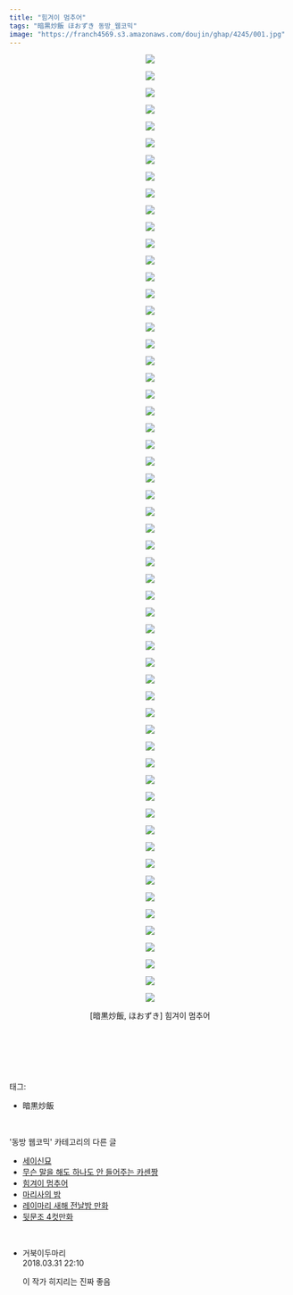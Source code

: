 ```yaml
---
title: "힘겨이 멈추어"
tags: "暗黒炒飯 ほおずき 동방_웹코믹"
image: "https://franch4569.s3.amazonaws.com/doujin/ghap/4245/001.jpg"
---
```

<div class="article">
<p style="text-align: center; clear: none; float: none;"><img src="{{ site.imgserver2 }}/ghap/4245/001.jpg"/></p>
<p style="text-align: center; clear: none; float: none;"><img src="{{ site.imgserver2 }}/ghap/4245/002.jpg"/></p>
<p style="text-align: center; clear: none; float: none;"><img src="{{ site.imgserver2 }}/ghap/4245/003.jpg"/></p>
<p style="text-align: center; clear: none; float: none;"><img src="{{ site.imgserver2 }}/ghap/4245/004.jpg"/></p>
<p style="text-align: center; clear: none; float: none;"><img src="{{ site.imgserver2 }}/ghap/4245/005.jpg"/></p>
<p style="text-align: center; clear: none; float: none;"><img src="{{ site.imgserver2 }}/ghap/4245/006.jpg"/></p>
<p style="text-align: center; clear: none; float: none;"><img src="{{ site.imgserver2 }}/ghap/4245/007.jpg"/></p>
<p style="text-align: center; clear: none; float: none;"><img src="{{ site.imgserver2 }}/ghap/4245/008.jpg"/></p>
<p style="text-align: center; clear: none; float: none;"><img src="{{ site.imgserver2 }}/ghap/4245/009.jpg"/></p>
<p style="text-align: center; clear: none; float: none;"><img src="{{ site.imgserver2 }}/ghap/4245/010.jpg"/></p>
<p style="text-align: center; clear: none; float: none;"><img src="{{ site.imgserver2 }}/ghap/4245/011.jpg"/></p>
<p style="text-align: center; clear: none; float: none;"><img src="{{ site.imgserver2 }}/ghap/4245/012.jpg"/></p>
<p style="text-align: center; clear: none; float: none;"><img src="{{ site.imgserver2 }}/ghap/4245/013.jpg"/></p>
<p style="text-align: center; clear: none; float: none;"><img src="{{ site.imgserver2 }}/ghap/4245/014.jpg"/></p>
<p style="text-align: center; clear: none; float: none;"><img src="{{ site.imgserver2 }}/ghap/4245/015.jpg"/></p>
<p style="text-align: center; clear: none; float: none;"><img src="{{ site.imgserver2 }}/ghap/4245/016.jpg"/></p>
<p style="text-align: center; clear: none; float: none;"><img src="{{ site.imgserver2 }}/ghap/4245/017.jpg"/></p>
<p style="text-align: center; clear: none; float: none;"><img src="{{ site.imgserver2 }}/ghap/4245/018.jpg"/></p>
<p style="text-align: center; clear: none; float: none;"><img src="{{ site.imgserver2 }}/ghap/4245/019.jpg"/></p>
<p style="text-align: center; clear: none; float: none;"><img src="{{ site.imgserver2 }}/ghap/4245/020.jpg"/></p>
<p style="text-align: center; clear: none; float: none;"><img src="{{ site.imgserver2 }}/ghap/4245/021.jpg"/></p>
<p style="text-align: center; clear: none; float: none;"><img src="{{ site.imgserver2 }}/ghap/4245/022.jpg"/></p>
<p style="text-align: center; clear: none; float: none;"><img src="{{ site.imgserver2 }}/ghap/4245/023.jpg"/></p>
<p style="text-align: center; clear: none; float: none;"><img src="{{ site.imgserver2 }}/ghap/4245/024.jpg"/></p>
<p style="text-align: center; clear: none; float: none;"><img src="{{ site.imgserver2 }}/ghap/4245/025.jpg"/></p>
<p style="text-align: center; clear: none; float: none;"><img src="{{ site.imgserver2 }}/ghap/4245/026.jpg"/></p>
<p style="text-align: center; clear: none; float: none;"><img src="{{ site.imgserver2 }}/ghap/4245/027.jpg"/></p>
<p style="text-align: center; clear: none; float: none;"><img src="{{ site.imgserver2 }}/ghap/4245/028.jpg"/></p>
<p style="text-align: center; clear: none; float: none;"><img src="{{ site.imgserver2 }}/ghap/4245/029.jpg"/></p>
<p style="text-align: center; clear: none; float: none;"><img src="{{ site.imgserver2 }}/ghap/4245/030.jpg"/></p>
<p style="text-align: center; clear: none; float: none;"><img src="{{ site.imgserver2 }}/ghap/4245/031.jpg"/></p>
<p style="text-align: center; clear: none; float: none;"><img src="{{ site.imgserver2 }}/ghap/4245/032.jpg"/></p>
<p style="text-align: center; clear: none; float: none;"><img src="{{ site.imgserver2 }}/ghap/4245/033.jpg"/></p>
<p style="text-align: center; clear: none; float: none;"><img src="{{ site.imgserver2 }}/ghap/4245/034.jpg"/></p>
<p style="text-align: center; clear: none; float: none;"><img src="{{ site.imgserver2 }}/ghap/4245/035.jpg"/></p>
<p style="text-align: center; clear: none; float: none;"><img src="{{ site.imgserver2 }}/ghap/4245/036.jpg"/></p>
<p style="text-align: center; clear: none; float: none;"><img src="{{ site.imgserver2 }}/ghap/4245/037.jpg"/></p>
<p style="text-align: center; clear: none; float: none;"><img src="{{ site.imgserver2 }}/ghap/4245/038.jpg"/></p>
<p style="text-align: center; clear: none; float: none;"><img src="{{ site.imgserver2 }}/ghap/4245/039.jpg"/></p>
<p style="text-align: center; clear: none; float: none;"><img src="{{ site.imgserver2 }}/ghap/4245/040.jpg"/></p>
<p style="text-align: center; clear: none; float: none;"><img src="{{ site.imgserver2 }}/ghap/4245/041.jpg"/></p>
<p style="text-align: center; clear: none; float: none;"><img src="{{ site.imgserver2 }}/ghap/4245/042.jpg"/></p>
<p style="text-align: center; clear: none; float: none;"><img src="{{ site.imgserver2 }}/ghap/4245/043.jpg"/></p>
<p style="text-align: center; clear: none; float: none;"><img src="{{ site.imgserver2 }}/ghap/4245/044.jpg"/></p>
<p style="text-align: center; clear: none; float: none;"><img src="{{ site.imgserver2 }}/ghap/4245/045.jpg"/></p>
<p style="text-align: center; clear: none; float: none;"><img src="{{ site.imgserver2 }}/ghap/4245/046.jpg"/></p>
<p style="text-align: center; clear: none; float: none;"><img src="{{ site.imgserver2 }}/ghap/4245/047.jpg"/></p>
<p style="text-align: center; clear: none; float: none;"><img src="{{ site.imgserver2 }}/ghap/4245/048.jpg"/></p>
<p style="text-align: center; clear: none; float: none;"><img src="{{ site.imgserver2 }}/ghap/4245/049.jpg"/></p>
<p style="text-align: center; clear: none; float: none;"><img src="{{ site.imgserver2 }}/ghap/4245/050.jpg"/></p>
<p style="text-align: center; clear: none; float: none;"><img src="{{ site.imgserver2 }}/ghap/4245/051.jpg"/></p>
<p style="text-align: center; clear: none; float: none;"><img src="{{ site.imgserver2 }}/ghap/4245/052.jpg"/></p>
<p style="text-align: center; clear: none; float: none;"><img src="{{ site.imgserver2 }}/ghap/4245/053.jpg"/></p>
<p style="text-align: center; clear: none; float: none;"><img src="{{ site.imgserver2 }}/ghap/4245/054.jpg"/></p>
<p style="text-align: center; clear: none; float: none;"><img src="{{ site.imgserver2 }}/ghap/4245/055.jpg"/></p>
<p style="text-align: center; clear: none; float: none;"><img src="{{ site.imgserver2 }}/ghap/4245/056.jpg"/></p>
<p style="text-align: center; clear: none; float: none;"><img src="{{ site.imgserver2 }}/ghap/4245/057.jpg"/></p>
<p style="text-align: center; clear: none; float: none;">[暗黒炒飯, ほおずき] 힘겨이 멈추어</p>
<p style="text-align: center; clear: none; float: none;"><br/></p>
<p><br/></p>
</div><br/>
<div class="tagTrail">
<p>태그: </p>
<ul>
<li>暗黒炒飯</li>
</ul>
</div><br/>
<div class="another">
<p>'동방 웹코믹' 카테고리의 다른 글</p>
<ul>
<li><a href="/ghap_4247">세이신묘</a></li>
<li><a href="/ghap_4246">무슨 말을 해도 하나도 안 들어주는 카센짱</a></li>
<li><a href="/ghap_4245">힘겨이 멈추어</a></li>
<li><a href="/ghap_4244">마리사의 밤</a></li>
<li><a href="/ghap_4243">레이마리 새해 전날밤 만화</a></li>
<li><a href="/ghap_4242">뒷문조 4컷만화</a></li>
</ul>
</div><br/>
<div class="cb_module cb_fluid">
<div class="cb_wrt cb_profile">
<div class="comment">
<ul>
<li class="cb_thumb_off" id="comment15231044">
<div class="cb_comment_area">
<div class="cb_info_area">
<div class="cb_section">
<span class="cb_nick_name">거북이두마리</span>
</div>
<div class="cb_section">
<span class="cb_date">2018.03.31 22:10 </span>
</div>
</div>
<div class="cb_dsc_comment">
<p class="cb_dsc">
											이 작가 히지리는 진짜 좋음
										</p>
</div>
</div></li>
</ul>
</div>
</div><!-- commentList close -->
</div><br/>
